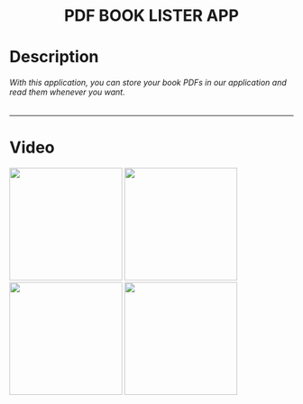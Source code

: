 <h1 align="center">
     PDF BOOK LISTER APP
</h1>

# Description
###### With this application, you can store your book PDFs in our application and read them whenever you want.

--------
# Video
<img width=200 src="https://user-images.githubusercontent.com/73075252/207526275-fcd18b1f-a2d1-47c4-9793-0a41151fc2a7.png">
<img width=200 src="https://user-images.githubusercontent.com/73075252/207526234-e17b59df-688e-4ced-9b62-d4f55578e4b9.png">
<img width=200 src="https://user-images.githubusercontent.com/73075252/207526191-e767d626-d9d4-4d9e-9609-eed62d9d520d.png">
<img width=200 src="https://user-images.githubusercontent.com/73075252/207526090-aa8e527f-f2fc-481d-affb-e46ab175e84f.png">
